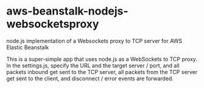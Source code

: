 # aws-beanstalk-nodejs-websocketsproxy
node.js implementation of a Websockets proxy to TCP server for AWS Elastic Beanstalk

This is a super-simple app that uses node.js as a WebSockets to TCP proxy. In the settings.js, specify
the URL and the target server / port, and all packets inbound get sent to the TCP server, all packets
from the TCP server get sent to the client, and disconnect / error events are forwarded.
